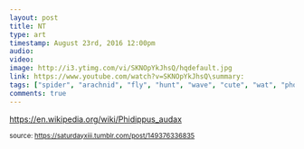```yaml
---
layout: post
title: NT
type: art
timestamp: August 23rd, 2016 12:00pm
audio: 
video: 
image: http://i3.ytimg.com/vi/SKNOpYkJhsQ/hqdefault.jpg
link: https://www.youtube.com/watch?v=SKNOpYkJhsQ\summary: 
tags: ["spider", "arachnid", "fly", "hunt", "wave", "cute", "wat", "photography", "art"]
comments: true
---
```

    
<a href="https://en.wikipedia.org/wiki/Phidippus_audax" target="_blank">https://en.wikipedia.org/wiki/Phidippus_audax</a><br/>
 
  
<small>source: https://saturdayxiii.tumblr.com/post/149376336835</small>